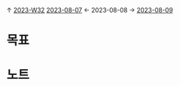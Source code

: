 
↑ [2023-W32](2023-W32.md)
[2023-08-07](2023-08-07.md) ← 2023-08-08 → [2023-08-09](2023-08-09.md)


# 목표



# 노트




